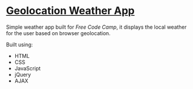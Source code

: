 # [Geolocation Weather App](https://leoreeves.github.io/projects/geolocation-weather-app/)

Simple weather app built for _Free Code Camp_, it displays the local weather for the user based on browser geolocation.

Built using:

- HTML
- CSS
- JavaScript
- jQuery
- AJAX
